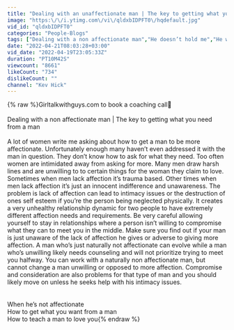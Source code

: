 ```yaml
---
title: "Dealing with an unaffectionate man | The key to getting what you want from a man"
image: "https:\/\/i.ytimg.com\/vi\/qldxbIDPFT0\/hqdefault.jpg"
vid_id: "qldxbIDPFT0"
categories: "People-Blogs"
tags: ["Dealing with a non affectionate man","He doesn’t hold me","He won’t kiss me"]
date: "2022-04-21T08:03:28+03:00"
vid_date: "2022-04-19T23:05:33Z"
duration: "PT10M42S"
viewcount: "8661"
likeCount: "734"
dislikeCount: ""
channel: "Kev Hick"
---
```

{% raw %}Girltalkwithguys.com to book a coaching call📱 <br /><br />Dealing with a non affectionate man | The key to getting what you need from a man<br /><br />A lot of women write me asking about how to get a man to be more affectionate. Unfortunately enough many haven’t even addressed it with the man in question. They don’t know how to ask for what they need. Too often women are intimidated away from asking for more. Many men draw harsh lines and are unwilling to to certain things for the woman they claim to love. Sometimes when men lack affection it’s trauma based. Other times when men lack affection it’s just an innocent indifference and unawareness. The problem is lack of affection can lead to intimacy issues or the destruction of ones self esteem if you’re the person being neglected physically. It creates a very unhealthy relationship dynamic for two people to have extremely different affection needs and requirements. Be very careful allowing yourself to stay in relationships where a person isn’t willing to compromise what they can to meet you in the middle. Make sure you find out if your man is just unaware of the lack of affection he gives or adverse to giving more affection. A man who’s just naturally not affectionate can evolve while a man who’s unwilling likely needs counseling and will not prioritize trying to meet you halfway. You can work with a naturally non affectionate man, but cannot change a man unwilling or opposed to more affection. Compromise and consideration are also problems for that type of man and you should likely move on unless he seeks help with his intimacy issues.<br /><br /><br />When he’s not affectionate <br />How to get what you want from a man<br />How to teach a man to love you{% endraw %}

